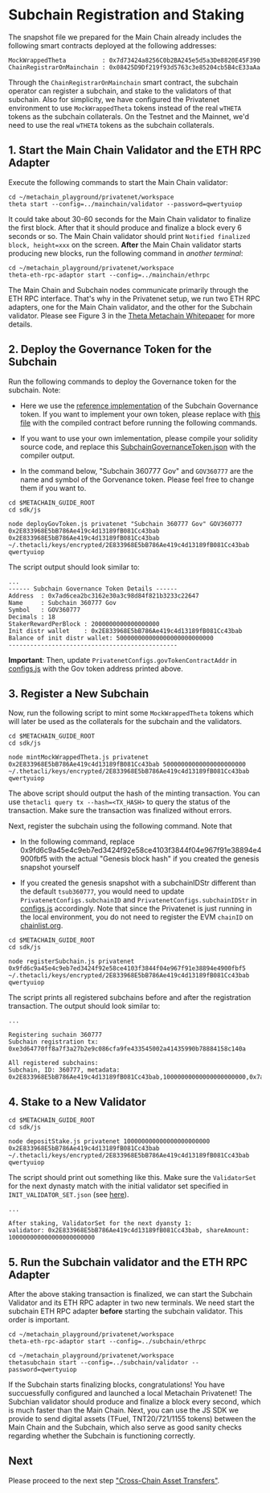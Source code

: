
# Subchain Registration and Staking


The snapshot file we prepared for the Main Chain already includes the following smart contracts deployed at the following addresses:

```shell
MockWrappedTheta          : 0x7d73424a8256C0b2BA245e5d5a3De8820E45F390
ChainRegistrarOnMainchain : 0x08425D9Df219f93d5763c3e85204cb5B4cE33aAa
```

Through the `ChainRegistrarOnMainchain` smart contract, the subchain operator can register a subchain, and stake to the validators of that subchain. Also for simplicity, we have configured the Privatenet environment to use `MockWrappedTheta` tokens instead of the real `wTHETA` tokens as the subchain collaterals. On the Testnet and the Mainnet, we'd need to use the real `wTHETA` tokens as the subchain collaterals.


## 1. Start the Main Chain Validator and the ETH RPC Adapter

Execute the following commands to start the Main Chain validator:

```shell
cd ~/metachain_playground/privatenet/workspace
theta start --config=../mainchain/validator --password=qwertyuiop
```

It could take about 30-60 seconds for the Main Chain validator to finalize the first block. After that it should produce and finalize a block every 6 seconds or so. The Main Chain validator should print `Notified finalized block, height=xxx` on the screen. **After** the Main Chain validator starts producing new blocks, run the following command in *another terminal*:

```shell
cd ~/metachain_playground/privatenet/workspace
theta-eth-rpc-adaptor start --config=../mainchain/ethrpc
```

The Main Chain and Subchain nodes communicate primarily through the ETH RPC interface. That's why in the Privatenet setup, we run two ETH RPC adapters, one for the Main Chain validator, and the other for the Subchain validator. Please see Figure 3 in the [Theta Metachain Whitepaper](https://assets.thetatoken.org/theta-mainnet-4-whitepaper.pdf) for more details.

## 2. Deploy the Governance Token for the Subchain

Run the following commands to deploy the Governance token for the subchain. Note:

* Here we use the [reference implementation](../../demos/subchain-governance-token/contracts/SubchainGovernanceToken.sol) of the Subchain Governance token. If you want to implement your own token, please replace with [this file](../../sdk/contracts/SubchainGovernanceToken.json) with the compiled contract before running the following commands.

* If you want to use your own imlementation, please compile your solidity source code, and replace this [SubchainGovernanceToken.json](../../../sdk/contracts/SubchainGovernanceToken.json) with the compiler output.

* In the command below, "Subchain 360777 Gov" and `GOV360777` are the name and symbol of the Gorvenance token. Please feel free to change them if you want to.

```shell
cd $METACHAIN_GUIDE_ROOT
cd sdk/js

node deployGovToken.js privatenet "Subchain 360777 Gov" GOV360777 0x2E833968E5bB786Ae419c4d13189fB081Cc43bab 0x2E833968E5bB786Ae419c4d13189fB081Cc43bab ~/.thetacli/keys/encrypted/2E833968E5bB786Ae419c4d13189fB081Cc43bab qwertyuiop
```

The script output should look similar to:

```
...
------ Subchain Governance Token Details ------
Address  : 0x7ad6cea2bc3162e30a3c98d84f821b3233c22647
Name     : Subchain 360777 Gov
Symbol   : GOV360777
Decimals : 18
StakerRewardPerBlock : 2000000000000000000
Init distr wallet    : 0x2E833968E5bB786Ae419c4d13189fB081Cc43bab
Balance of init distr wallet: 500000000000000000000000000
-----------------------------------------------
```

**Important**: Then, update `PrivatenetConfigs.govTokenContractAddr` in [configs.js](../../../sdk/js/configs.js) with the Gov token address printed above.


## 3. Register a New Subchain

Now, run the following script to mint some `MockWrappedTheta` tokens which will later be used as the collaterals for the subchain and the validators.

```shell
cd $METACHAIN_GUIDE_ROOT
cd sdk/js

node mintMockWrappedTheta.js privatenet 0x2E833968E5bB786Ae419c4d13189fB081Cc43bab 50000000000000000000000 ~/.thetacli/keys/encrypted/2E833968E5bB786Ae419c4d13189fB081Cc43bab qwertyuiop
```

The above script should output the hash of the minting transaction. You can use `thetacli query tx --hash=<TX_HASH>` to query the status of the transaction. Make sure the transaction was finalized without errors.

Next, register the subchain using the following command. Note that 

* In the following command, replace 0x9fd6c9a45e4c9eb7ed3424f92e58ce4103f3844f04e967f91e38894e4900fbf5 with the actual "Genesis block hash" if you created the genesis snapshot yourself

* If you created the genesis snapshot with a subchainIDStr different than the default `tsub360777`, you would need to update `PrivatenetConfigs.subchainID` and `PrivatenetConfigs.subchainIDStr` in [configs.js](../../../sdk/js/configs.js) accordingly. Note that since the Privatenet is just running in the local environment, you do not need to register the EVM `chainID` on [chainlist.org](https://chainlist.org/).

```shell
cd $METACHAIN_GUIDE_ROOT
cd sdk/js

node registerSubchain.js privatenet 0x9fd6c9a45e4c9eb7ed3424f92e58ce4103f3844f04e967f91e38894e4900fbf5 ~/.thetacli/keys/encrypted/2E833968E5bB786Ae419c4d13189fB081Cc43bab qwertyuiop
```

The script prints all registered subchains before and after the registration transaction. The output should look similar to:

```shell
...

Registering suchain 360777
Subchain registration tx:  0xe3d64770ff8a7f3a27b2e9c086cfa9fe433545002a41435990b78884158c140a

All registered subchains:
Subchain, ID: 360777, metadata: 0x2E833968E5bB786Ae419c4d13189fB081Cc43bab,10000000000000000000000,0x7ad6cEA2BC3162E30A3C98d84f821b3233C22647,0x9fd6c9a45e4c9eb7ed3424f92e58ce4103f3844f04e967f91e38894e4900fbf5,106,true

```

## 4. Stake to a New Validator

```shell
cd $METACHAIN_GUIDE_ROOT
cd sdk/js

node depositStake.js privatenet 100000000000000000000000 0x2E833968E5bB786Ae419c4d13189fB081Cc43bab ~/.thetacli/keys/encrypted/2E833968E5bB786Ae419c4d13189fB081Cc43bab qwertyuiop
```

The script should print out something like this. Make sure the `ValidatorSet` for the next dynasty match with the initial validator set specified in `INIT_VALIDATOR_SET.json` (see [here](./1-setup.md#15-optional-generate-a-genesis-snapshot-for-your-privatenet-subchain)).

```shell
...

After staking, ValidatorSet for the next dyansty 1:
validator: 0x2E833968E5bB786Ae419c4d13189fB081Cc43bab, shareAmount: 100000000000000000000000
```

## 5. Run the Subchain validator and the ETH RPC Adapter

After the above staking transaction is finalized, we can start the Subchain Validator and its ETH RPC adapter in two new terminals. We need start the subchain ETH RPC adapter **before** starting the subchain validator. This order is important.

```shell
cd ~/metachain_playground/privatenet/workspace
theta-eth-rpc-adaptor start --config=../subchain/ethrpc

cd ~/metachain_playground/privatenet/workspace
thetasubchain start --config=../subchain/validator --password=qwertyuiop

```

If the Subchain starts finalizing blocks, congratulations! You have succuessfully configured and launched a local Metachain Privatenet! The Subchian validator should produce and finalize a block every second, which is much faster than the Main Chain. Next, you can use the JS SDK we provide to send digital assets (TFuel, TNT20/721/1155 tokens) between the Main Chain and the Subchain, which also serve as good sanity checks regarding whether the Subchain is functioning correctly.

## Next

Please proceed to the next step ["Cross-Chain Asset Transfers"](./3-cross-chain-asset-transfers.md).
